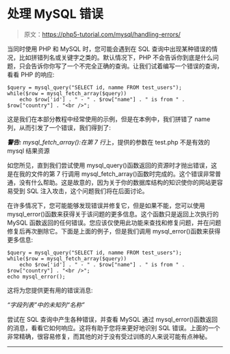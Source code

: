 # 处理 MySQL 错误

> 原文：<https://php5-tutorial.com/mysql/handling-errors/>

当同时使用 PHP 和 MySQL 时，您可能会遇到在 SQL 查询中出现某种错误的情况，比如拼错列名或关键字之类的。默认情况下，PHP 不会告诉你到底是什么问题，只会告诉你你写了一个不完全正确的查询。让我们试着编写一个错误的查询，看看 PHP 的响应:

```
$query = mysql_query("SELECT id, namme FROM test_users");
while($row = mysql_fetch_array($query))
    echo $row['id'] . " - " . $row["name"] . " is from " . $row["country"] . "<br />";
```

这是我们在本部分教程中经常使用的示例，但是在本例中，我们拼错了 name 列，从而引发了一个错误，我们得到了:

***警告:** mysql_fetch_array():在第 7 行*上，提供的参数在 test.php 不是有效的 mysql 结果资源

如您所见，直到我们尝试使用 mysql_query()函数返回的资源时才抛出错误，这是在我的文件的第 7 行调用 mysql_fetch_array()函数时完成的。这个错误非常普通，没有什么帮助。这是故意的，因为关于你的数据库结构的知识使你的网站更容易受到 SQL 注入攻击，这个问题我们将在后面讨论。

在许多情况下，您可能能够发现错误并修复它，但是如果不能，您可以使用 mysql_error()函数来获得关于该问题的更多信息。这个函数只是返回上次执行的 MySQL 函数返回的任何错误。您应该仅使用此功能来查找和修复问题，并在问题修复后再次删除它。下面是上面的例子，但是我们调用 mysql_error()函数来获得更多信息:

<input type="hidden" name="IL_IN_ARTICLE">

```
$query = mysql_query("SELECT id, namme FROM test_users");
while($row = mysql_fetch_array($query))
    echo $row['id'] . " - " . $row["name"] . " is from " . $row["country"] . "<br />";
echo mysql_error();
```

这将为您提供更有用的错误消息:

*“字段列表”中的未知列“名称”*

尝试在 SQL 查询中产生各种错误，并查看 MySQL 通过 mysql_error()函数返回的消息，看看它如何响应。这将有助于您将来更好地识别 SQL 错误。上面的一个非常精确，很容易修复，而其他的对于没有受过训练的人来说可能有点神秘。

* * *